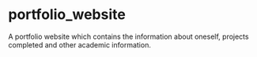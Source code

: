 # portfolio_website
A portfolio website which contains the information about oneself, projects completed and other academic information.

